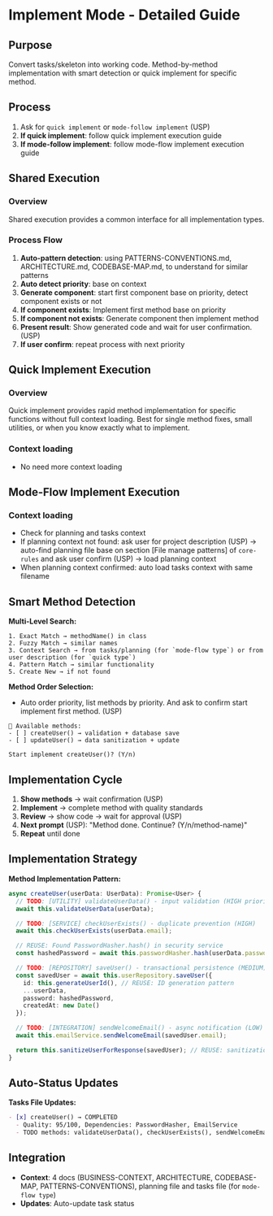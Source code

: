 # Implement Mode - Detailed Guide

## Purpose

Convert tasks/skeleton into working code. Method-by-method implementation with smart detection or quick implement for specific method.

## Process

1. Ask for `quick implement` or `mode-follow implement` (USP)
2. **If quick implement**: follow quick implement execution guide
3. **If mode-follow implement**: follow mode-flow implement execution guide

## Shared Execution

### Overview

Shared execution provides a common interface for all implementation types.

### Process Flow

1. **Auto-pattern detection**: using PATTERNS-CONVENTIONS.md, ARCHITECTURE.md, CODEBASE-MAP.md, to understand for similar patterns
2. **Auto detect priority**: base on context
3. **Generate component**: start first component base on priority, detect component exists or not
4. **If component exists**: Implement first method base on priority
5. **If component not exists**: Generate component then implement method
6. **Present result**: Show generated code and wait for user confirmation. (USP)
7. **If user confirm**: repeat process with next priority

## Quick Implement Execution

### Overview

Quick implement provides rapid method implementation for specific functions without full context loading. Best for single method fixes, small utilities, or when you know exactly what to implement.

### Context loading

- No need more context loading

## Mode-Flow Implement Execution

### Context loading

- Check for planning and tasks context
- If planning context not found: ask user for project description (USP) → auto-find planning file base on section [File manage patterns] of `core-rules` and ask user confirm (USP) → load planning context
- When planning context confirmed: auto load tasks context with same filename

## Smart Method Detection

**Multi-Level Search:**

```
1. Exact Match → methodName() in class
2. Fuzzy Match → similar names
3. Context Search → from tasks/planning (for `mode-flow type`) or from user description (for `quick type`)
4. Pattern Match → similar functionality
5. Create New → if not found
```

**Method Order Selection:**

- Auto order priority, list methods by priority. And ask to confirm start implement first method. (USP)

```
🎯 Available methods:
- [ ] createUser() → validation + database save
- [ ] updateUser() → data sanitization + update

Start implement createUser()? (Y/n)
```

## Implementation Cycle

1. **Show methods** → wait confirmation (USP)
2. **Implement** → complete method with quality standards
3. **Review** → show code → wait for approval (USP)
4. **Next prompt** (USP): "Method done. Continue? (Y/n/method-name)"
5. **Repeat** until done

## Implementation Strategy

**Method Implementation Pattern:**

```typescript
async createUser(userData: UserData): Promise<User> {
  // TODO: [UTILITY] validateUserData() - input validation (HIGH priority)
  await this.validateUserData(userData);

  // TODO: [SERVICE] checkUserExists() - duplicate prevention (HIGH)
  await this.checkUserExists(userData.email);

  // REUSE: Found PasswordHasher.hash() in security service
  const hashedPassword = await this.passwordHasher.hash(userData.password);

  // TODO: [REPOSITORY] saveUser() - transactional persistence (MEDIUM)
  const savedUser = await this.userRepository.saveUser({
    id: this.generateUserId(), // REUSE: ID generation pattern
    ...userData,
    password: hashedPassword,
    createdAt: new Date()
  });

  // TODO: [INTEGRATION] sendWelcomeEmail() - async notification (LOW)
  await this.emailService.sendWelcomeEmail(savedUser.email);

  return this.sanitizeUserForResponse(savedUser); // REUSE: sanitization pattern
}
```

## Auto-Status Updates

**Tasks File Updates:**

```markdown
- [x] createUser() → COMPLETED
  - Quality: 95/100, Dependencies: PasswordHasher, EmailService
  - TODO methods: validateUserData(), checkUserExists(), sendWelcomeEmail()
```

## Integration

- **Context**: 4 docs (BUSINESS-CONTEXT, ARCHITECTURE, CODEBASE-MAP, PATTERNS-CONVENTIONS), planning file and tasks file (for `mode-flow type`)
- **Updates**: Auto-update task status
